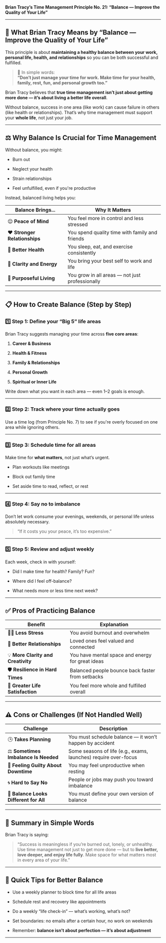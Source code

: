  **Brian Tracy’s Time Management Principle No. 21: 
	 “Balance — Improve the Quality of Your Life”**

---

## 🧠 **What Brian Tracy Means by “Balance — Improve the Quality of Your Life”**

This principle is about **maintaining a healthy balance between your work, personal life, health, and relationships** so you can be both successful and fulfilled.

> 💬 In simple words:  
> **“Don’t just manage your time for work. Make time for your health, family, rest, fun, and personal growth too.”**

Brian Tracy believes that **true time management isn’t just about getting more done — it’s about living a better life overall**.

Without balance, success in one area (like work) can cause failure in others (like health or relationships). That’s why time management must support your **whole life**, not just your job.

---

## ⚖️ **Why Balance Is Crucial for Time Management**

Without balance, you might:

- Burn out
    
- Neglect your health
    
- Strain relationships
    
- Feel unfulfilled, even if you're productive
    

Instead, balanced living helps you:

|Balance Brings...|Why It Matters|
|---|---|
|😌 **Peace of Mind**|You feel more in control and less stressed|
|❤️ **Stronger Relationships**|You spend quality time with family and friends|
|💪 **Better Health**|You sleep, eat, and exercise consistently|
|🎯 **Clarity and Energy**|You bring your best self to work and life|
|🧭 **Purposeful Living**|You grow in all areas — not just professionally|

---

## 📋 **How to Create Balance (Step by Step)**

### 1️⃣ Step 1: Define your “Big 5” life areas

Brian Tracy suggests managing your time across **five core areas**:

1. **Career & Business**
    
2. **Health & Fitness**
    
3. **Family & Relationships**
    
4. **Personal Growth**
    
5. **Spiritual or Inner Life**
    

Write down what you want in each area — even 1–2 goals is enough.

---

### 2️⃣ Step 2: Track where your time actually goes

Use a time log (from Principle No. 7) to see if you're overly focused on one area while ignoring others.

---

### 3️⃣ Step 3: Schedule time for all areas

Make time for **what matters**, not just what’s urgent.

- Plan workouts like meetings
    
- Block out family time
    
- Set aside time to read, reflect, or rest
    

---

### 4️⃣ Step 4: Say no to imbalance

Don’t let work consume your evenings, weekends, or personal life unless absolutely necessary.

> “If it costs you your peace, it’s too expensive.”

---

### 5️⃣ Step 5: Review and adjust weekly

Each week, check in with yourself:

- Did I make time for health? Family? Fun?
    
- Where did I feel off-balance?
    
- What needs more or less time next week?
    

---

## ✅ **Pros of Practicing Balance**

|Benefit|Explanation|
|---|---|
|🧘‍♂️ **Less Stress**|You avoid burnout and overwhelm|
|🫶 **Better Relationships**|Loved ones feel valued and connected|
|💡 **More Clarity and Creativity**|You have mental space and energy for great ideas|
|🛡️ **Resilience in Hard Times**|Balanced people bounce back faster from setbacks|
|💖 **Greater Life Satisfaction**|You feel more whole and fulfilled overall|

---

## ⚠️ **Cons or Challenges (If Not Handled Well)**

|Challenge|Description|
|---|---|
|🕒 **Takes Planning**|You must schedule balance — it won’t happen by accident|
|⚖️ **Sometimes Imbalance Is Needed**|Some seasons of life (e.g., exams, launches) require over-focus|
|🤯 **Feeling Guilty About Downtime**|You may feel unproductive when resting|
|🌀 **Hard to Say No**|People or jobs may push you toward imbalance|
|🧩 **Balance Looks Different for All**|You must define your own version of balance|

---

## 🧠 **Summary in Simple Words**

Brian Tracy is saying:

> “Success is meaningless if you’re burned out, lonely, or unhealthy. Use time management not just to get more done — but to **live better, love deeper, and enjoy life fully**. Make space for what matters most in every area of your life.”

---

## 🔧 **Quick Tips for Better Balance**

- Use a weekly planner to block time for all life areas
    
- Schedule rest and recovery like appointments
    
- Do a weekly “life check-in” — what’s working, what’s not?
    
- Set boundaries: no emails after a certain hour, no work on weekends
    
- Remember: **balance isn’t about perfection — it’s about adjustment**
    

---

